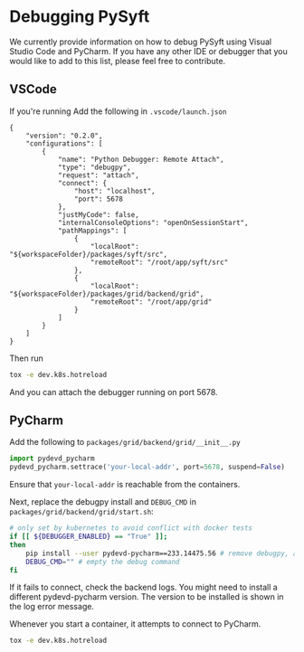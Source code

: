 # Debugging PySyft

We currently provide information on how to debug PySyft using Visual Studio Code and PyCharm. If you have any other IDE or debugger that you would like to add to this list, please feel free to contribute.

## VSCode

If you're running Add the following in `.vscode/launch.json`

```
{
    "version": "0.2.0",
    "configurations": [
        {
            "name": "Python Debugger: Remote Attach",
            "type": "debugpy",
            "request": "attach",
            "connect": {
                "host": "localhost",
                "port": 5678
            },
            "justMyCode": false,
            "internalConsoleOptions": "openOnSessionStart",
            "pathMappings": [
                {
                    "localRoot": "${workspaceFolder}/packages/syft/src",
                    "remoteRoot": "/root/app/syft/src"
                },
                {
                    "localRoot": "${workspaceFolder}/packages/grid/backend/grid",
                    "remoteRoot": "/root/app/grid"
                }
            ]
        }
    ]
}
```

Then run

```bash
tox -e dev.k8s.hotreload
```

And you can attach the debugger running on port 5678.

## PyCharm

Add the following to `packages/grid/backend/grid/__init__.py`

```py
import pydevd_pycharm
pydevd_pycharm.settrace('your-local-addr', port=5678, suspend=False)
```

Ensure that `your-local-addr` is reachable from the containers.

Next, replace the debugpy install and `DEBUG_CMD` in `packages/grid/backend/grid/start.sh`:

```bash
# only set by kubernetes to avoid conflict with docker tests
if [[ ${DEBUGGER_ENABLED} == "True" ]];
then
    pip install --user pydevd-pycharm==233.14475.56 # remove debugpy, add pydevd-pycharm
    DEBUG_CMD="" # empty the debug command
fi
```

If it fails to connect, check the backend logs. You might need to install a different pydevd-pycharm version. The version to be installed is shown in the log error message.

Whenever you start a container, it attempts to connect to PyCharm.

```bash
tox -e dev.k8s.hotreload
```
